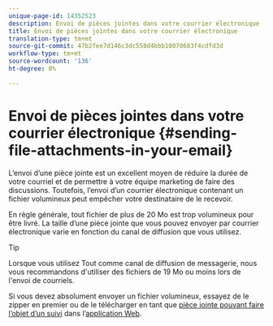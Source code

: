 ```yaml
---
unique-page-id: 14352523
description: Envoi de pièces jointes dans votre courrier électronique - Documents marketing - Documentation du produit
title: Envoi de pièces jointes dans votre courrier électronique
translation-type: tm+mt
source-git-commit: 47b2fee7d146c3dc558d4bbb10070683f4cdfd3d
workflow-type: tm+mt
source-wordcount: '136'
ht-degree: 0%

---
```



# Envoi de pièces jointes dans votre courrier électronique {#sending-file-attachments-in-your-email}

L’envoi d’une pièce jointe est un excellent moyen de réduire la durée de votre courriel et de permettre à votre équipe marketing de faire des discussions. Toutefois, l’envoi d’un courrier électronique contenant un fichier volumineux peut empêcher votre destinataire de le recevoir.

En règle générale, tout fichier de plus de 20 Mo est trop volumineux pour être livré. La taille d’une pièce jointe que vous pouvez envoyer par courrier électronique varie en fonction du canal de diffusion que vous utilisez.

>[!TIP]
>
>Lorsque vous utilisez Tout comme canal de diffusion de messagerie, nous vous recommandons d&#39;utiliser des fichiers de 19 Mo ou moins lors de l&#39;envoi de courriels.

Si vous devez absolument envoyer un fichier volumineux, essayez de le zipper en premier ou de le télécharger en tant que [pièce jointe pouvant faire l’objet d’un suivi](http://docs.marketo.com/x/3oPS) dans l’[application Web](http://toutapp.com/login).
